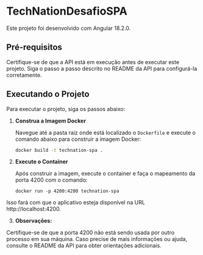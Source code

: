 # TechNationDesafioSPA

Este projeto foi desenvolvido com Angular 18.2.0.

## Pré-requisitos

Certifique-se de que a API está em execução antes de executar este projeto. Siga o passo a passo descrito no README da API para configurá-la corretamente.

## Executando o Projeto

Para executar o projeto, siga os passos abaixo:

1. **Construa a Imagem Docker**

   Navegue até a pasta raiz onde está localizado o `Dockerfile` e execute o comando abaixo para construir a imagem Docker:

   ```bash
   docker build -t technation-spa .
   ```

2. **Execute o Container**

    Após construir a imagem, execute o container e faça o mapeamento da porta 4200 com o comando:

    ```    
    docker run -p 4200:4200 technation-spa    
    ```
Isso fará com que o aplicativo esteja disponível na URL http://localhost:4200.

3. **Observações:**

Certifique-se de que a porta 4200 não está sendo usada por outro processo em sua máquina.
Caso precise de mais informações ou ajuda, consulte o README da API para obter orientações adicionais.
